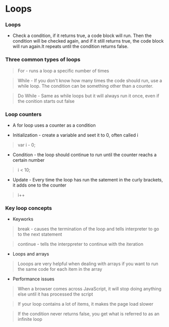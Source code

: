 # Loops
### Loops
- Check a condition, if it returns true, a code block will run. Then the condition will be checked again, and if it still returns true, the code block will run again.It repeats until the condition returns false.

### Three common types of loops
> For - runs a loop a specific number of times

> While - If you don't know how many times the code should run, use a while loop. The condition can be something other than a counter.

> Do While - Same as while loops but it will always run it once, even if the conition starts out false

### Loop counters
- A for loop uses a counter as a condition

- Initialization - create a variable and seet it to 0, often called i
> var i - 0;

- Condition - the loop should continue to run until the counter reachs a certain number
> i < 10;

- Update - Every time the loop has run the satement in the curly brackets, it adds one to the counter
> i++

### Key loop concepts

- Keyworks
> break - causes the termination of the loop and tells interpreter to go to the next statement

> continue - tells the interppreter to continue with the iteration

- Loops and arrays
> Looops are very helpful when dealing with arrays if you want to run the same code for each item in the array

- Performance issues
> When a browser comes across JavaScript, it will stop doing anything else until it has processed the script

> If your loop contains a lot of items, it makes the page load slower

>If the condition never returns false, you get what is referred to as an infinite loop